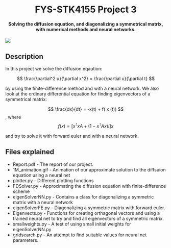 
<h1 align="center">
  <br>
  FYS-STK4155 Project 3
  <br>
</h1>

<h4 align="center">Solving the diffusion equation, and diagonalizing a symmetrical matrix, with numerical methods and neural networks.</h4>

![](https://github.com/giammy00/FYS-STK4155-Project-3/blob/main/1M_animation.gif)
## Description

In this project we solve the diffusion eqaution:

$$ \frac{\partial^2 u}{\partial x^2} = \frac{\partial u}{\partial t} $$

by using the finite-difference method and with a neural network. We also look at the ordinary differential equation for finding eigenvectors of a symmetrical matrix:

$$     \frac{dx}{dt} = -x(t) + f( x (t))  $$,
where 
$$     f ( x) =  \left[ x^\intercal  x A + (1- x^\intercal A x)I\right] x $$

and try to solve it with forward euler and with a neural network.

## Files explained
* Report.pdf - The report of our project.
* 1M_animation.gif - Animation of our approximate solution to the diffsuion equation using a neural net
* plotter.py - Different plotting functions
* FDSolver.py - Approximating the diffusion equation with finite-difference scheme
* eigenSolverNN.py - Contains a class for diagonalizing a symmetric matrix with a neural network
* eigenSolverFE.py - Diagonalizing a symmetric matrix with forward euler.
* Eigenvects.py - Functions for creating orthagonal vectors and using a trained neural net to try and find all eigenvectors of a symmetric matrix.
* smallweights.py - A test of using small initial weights for eigenSolverNN.py
* gridsearch.py - An attempt to find suitable values for neural net parameters.
